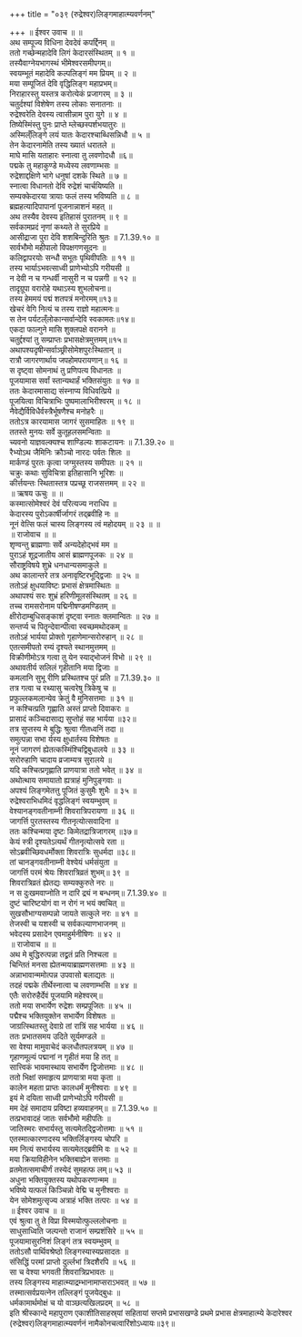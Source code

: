 +++
title = "०३९ (रुद्रेश्वर)लिङ्गमाहात्म्यवर्णनम्"

+++
॥ ईश्वर उवाच ॥ ॥  
अथ सम्पूज्य विधिना देवदेवं कपर्द्दिनम् ॥  
ततो गच्छेन्महादेवि लिगं केदारसंस्थितम् ॥ १ ॥  
तस्यैवाग्नेयभागस्थं भीमेश्वरसमीपगम्॥  
स्वयम्भूतं महादेवि कल्पलिङ्गं मम प्रियम् ॥ २ ॥  
मया सम्पूजितं देवि वृद्धिलिङ्ग महाप्रभम्॥  
निराहारस्तु यस्तत्र करोत्येकं प्रजागरम् ॥ ३ ॥  
चतुर्दश्यां विशेषेण तस्य लोकाः सनातनाः ॥  
रुद्रेश्वरेति देवस्य त्वासीन्नाम पुरा युगे ॥ ४ ॥  
तिष्येस्मिंस्तु पुनः प्राप्ते म्लेच्छस्पर्शभयातुरः ॥  
अस्मिल्ँलिङ्गे लयं यातः केदारश्चाब्धिसन्निधौ ॥ ५ ॥  
तेन केदारनामेति तस्य ख्यातं धरातले ॥  
माघे मासि यताहारः स्नात्वा तु लवणोदधौ ॥६॥  
पद्मके तु महाकुण्डे मध्येस्य लवणाम्भसः ॥  
रुद्रेशाद्दक्षिणे भागे धनुषां दशके स्थिते ॥ ७ ॥  
स्नात्वा विधानतो देवि रुद्रेशं चार्चयिष्यति ॥  
सम्यक्केदारया त्रायाः फलं तस्य भविष्यति ॥ ८ ॥  
ब्रह्महत्यादिपापानां पूजनान्नाशनं महत् ॥  
अथ तस्यैव देवस्य इतिहासं पुरातनम् ॥ ९ ॥  
सर्वकामप्रदं नृणां कथ्यते ते सुरप्रिये ॥  
आसीद्राजा पुरा देवि शशबिन्दुरिति श्रुतः ॥ 7.1.39.१० ॥  
सार्वभौमो महीपालो विपक्षगणसूदनः ॥  
कलिद्वापरयोः सन्धौ सभूतः पृथिवीपतिः ॥ ११ ॥  
तस्य भार्याऽभवत्साध्वी प्राणेभ्योऽपि गरीयसी ॥  
न देवी न च गन्धर्वी नासुरी न च पन्नगी ॥ १२ ॥  
तादृग्रूपा वरारोहे यथाऽस्य शुभलोचना॥  
तस्य हेममयं पद्मं शतपत्रं मनोरमम्॥१३॥  
खेचरं वेगि नित्यं च तस्य राज्ञो महात्मनः॥  
स तेन पर्यटल्ँलोकान्सर्वान्देवि स्वकामतः॥१४॥  
एकदा फाल्गुने मासि शुक्लपक्षे वरानने ॥  
चतुर्द्दश्यां तु सम्प्राप्तः प्रभासक्षेत्रमुत्तमम्॥१५॥  
अथापश्यदृषीन्सर्वाञ्छ्रीसोमेशपुरःस्थितान् ॥  
रात्रौ जागरणार्थाय जपहोमपरायणान्॥ १६ ॥  
स दृष्ट्वा सोमनाथं तु प्रणिपत्य विधानतः ॥  
पूजयामास सर्वां स्तान्यथार्हं भक्तिसंयुतः ॥ १७ ॥  
ततः केदारमासाद्य संस्नाप्य विधिवत्प्रिये ॥  
पूजयित्वा विचित्राभिः पुष्पमालाभिरीश्वरम् ॥ १८ ॥  
नैवेद्यैर्विविधैर्वस्त्रैर्भूषणैश्च मनोहरैः ॥  
ततोऽत्र कारयामास जागरं सुसमाहितः ॥ १९ ॥  
ततस्ते मुनयः सर्वे कुतूहलसमन्विताः ॥  
च्यवनो याज्ञवल्क्यश्च शाण्डिल्यः शाकटायनः ॥ 7.1.39.२० ॥  
रैभ्योऽथ जैमिनिः क्रौञ्चो नारदः पर्वतः शिलः ॥  
मार्कण्डं पुरतः कृत्वा जग्मुस्तस्य समीपतः ॥ २१ ॥  
चक्रुः कथाः सुविचित्रा इतिहासानि भूरिशः ॥  
कीर्त्तयन्तः स्थितास्तत्र पप्रच्छू राजसत्तमम् ॥ २२ ॥  
॥ ऋषय ऊचुः ॥ ॥  
कस्मात्सोमेश्वरं देवं परित्यज्य नराधिप ॥  
केदारस्य पुरोऽकार्षीर्जागरं तद्ब्रवीहि नः ॥  
नूनं वेत्सि फलं चास्य लिङ्गस्य त्वं महोदयम् ॥ २३ ॥ ॥  
॥ राजोवाच ॥ ॥  
शृण्वन्तु ब्राह्मणाः सर्वे अन्यदेहोद्भवं मम ॥  
पुराऽहं शूद्रजातीय आसं ब्राह्मणपूजकः ॥ २४ ॥  
सौराष्ट्रविषये शुभ्रे धनधान्यसमाकुले ॥  
अथ कालान्तरे तत्र अनावृष्टिरभूद्द्विजाः ॥ २५ ॥  
ततोऽहं क्षुधयाविष्टः प्रभासं क्षेत्रमास्थितः ॥  
अथापश्यं सरः शुभ्रं हरिणीमूलसंस्थितम् ॥ २६ ॥  
तच्च रामसरोनाम पद्मिनीषण्डमण्डितम् ॥  
क्षीरोदाम्बुधिसङ्काशं दृष्ट्वा स्नातः क्लमान्वितः ॥ २७ ॥  
सन्तर्प्य च पितॄन्देवान्पीत्वा स्वच्छमथोदकम् ॥  
ततोऽहं भार्यया प्रोक्तो गृहाणेमान्सरोरुहान् ॥ २८ ॥  
एतत्समीपतो रम्यं दृश्यते स्थानमुत्तमम् ॥  
विक्रीणीमोऽत्र गत्वा तु येन स्याद्भोजनं विभो ॥ २९ ॥  
अथावतीर्य सलिलं गृहीतानि मया द्विजाः ॥  
कमलानि सुभू रीणि प्रस्थितश्च पुरं प्रति ॥ 7.1.39.३० ॥  
तत्र गत्वा च रथ्यासु चत्वरेषु त्रिकेषु च ॥  
प्रफुल्लकमलान्येव क्रेतुं वै मुनिसत्तमाः ॥ ३१ ॥  
न कश्चित्प्रति गृह्णाति अस्तं प्राप्तो दिवाकरः ॥  
प्रासादं कञ्चिदासाद्य सुप्तोहं सह भार्यया ॥३२॥  
तत्र सुप्तस्य मे बुद्धिः श्रुत्वा गीतध्वनिं तदा ॥  
समुत्पन्ना सभा र्यस्य क्षुधार्तस्य विशेषतः ॥  
नूनं जागरणं ह्येतत्कस्मिंश्चिद्विबुधालये ॥ ३३ ॥  
सरोरुहाणि चादाय व्रजाम्यत्र सुरालये ॥  
यदि कश्चित्प्रगृह्णाति प्राणयात्रा ततो भवेत् ॥ ३४ ॥  
अथोत्थाय समायातो ह्यत्राहं मुनिपुङ्गवाः ॥  
अपश्यं लिङ्गमेतत्तु पूजितं कुसुमैः शुभैः ॥ ३५ ॥  
रुद्रेश्वराभिधमिदं वृद्धलिङ्गं स्वयम्भुवम् ॥  
वेश्यानङ्गवतीनाम्नी शिवरात्रिपरायणा ॥ ३६ ॥  
जागर्त्ति पुरतस्तस्य गीतनृत्योत्सवादिना ॥  
ततः कश्चिन्मया दृष्टः किमेतद्रात्रिजागरम् ॥३७॥  
केयं स्त्री दृश्यतेऽत्यर्थं गीतनृत्योत्सवे रता ॥  
सोऽब्रवीच्छिवधर्मोक्ता शिवरात्रिः सुधर्मदा ॥३८॥  
तां चानङ्गवतीनाम्नी वेश्येयं धर्मसंयुता ॥  
जागर्त्ति परमं श्रेयः शिवरात्रिव्रतं शुभम्॥ ३९ ॥  
शिवरात्रिव्रतं ह्येतद्यः सम्यक्कुरुते नरः ॥  
न स दुःखमवाप्नोति न दारि द्र्यं न बन्धनम्॥ 7.1.39.४० ॥  
दुष्टं चारिष्टयोगं वा न रोगं न भयं क्वचित् ॥  
सुखसौभाग्यसम्पन्नो जायते सत्कुले नरः ॥ ४१ ॥  
तेजस्वी च यशस्वी च सर्वकल्याणभाजनम् ॥  
भवेदस्य प्रसादेन एवमाहुर्मनीषिणः ॥ ४२ ॥  
॥ राजोवाच ॥ ॥  
अथ मे बुद्धिरुत्पन्ना तद्व्रतं प्रति निश्चला ॥  
चिन्तितं मनसा ह्येतन्मयाब्राह्मणसत्तमाः ॥ ४३ ॥  
अन्नाभावान्ममोत्पन्न उपवासो बलाद्यतः ॥  
तदहं पद्मके तीर्थेस्नात्वा च लवणाम्भसि ॥ ४४ ॥  
एतैः सरोरुहैर्देवं पूजयामि महेश्वरम्॥  
ततो मया सभार्येण रुद्रेशः सम्प्रपूजितः ॥ ४५ ॥  
पद्मैश्च भक्तियुक्तेन सभार्येण विशेषतः ॥  
जाग्रत्स्थितस्तु देवाग्रे तां रात्रिं सह भार्यया ॥ ४६ ॥  
ततः प्रभातसमय उदिते सूर्यमण्डले ॥  
सा वेश्या मामुवाचेदं कलधौतपलत्रयम् ॥ ४७ ॥  
गृहाणमूल्यं पद्मानां न गृहीतं मया हि तत् ॥  
सात्त्विकं भावमास्थाय सभार्येण द्विजोत्तमाः ॥ ४८ ॥  
ततो भिक्षां समाहृत्य प्राणयात्रा मया कृता ॥  
कालेन महता प्राप्तः कालधर्मं मुनीश्वराः ॥ ४९ ॥  
इयं मे दयिता साध्वी प्राणेभ्योऽपि गरीयसी ॥  
मम देहं समादाय प्रविष्टा हव्यवाहनम्॥ ॥ 7.1.39.५० ॥  
तत्प्रभावादहं जातः सर्वभौमो महीपतिः ॥  
जातिस्मरः सभार्यस्तु सत्यमेतद्द्विजोत्तमाः ॥ ५१ ॥  
एतस्मात्कारणादस्य भक्तिर्लिङ्गस्य चोपरि ॥  
मम नित्यं सभार्यस्य सत्यमेतद्ब्रवीमि वः ॥ ५२ ॥  
मया क्रियाविहीनेन भक्तिबाह्येन सत्तमाः ॥  
व्रतमेतत्समाचीर्णं तस्येदं सुमहत्फ लम्॥ ५३ ॥  
अधुना भक्तियुक्तस्य यथोपकरणान्मम ॥  
भविष्ये यत्फलं किञ्चिन्नो वेद्मि च मुनीश्वराः ॥  
येन सोमेशमुत्सृज्य अत्राहं भक्ति तत्परः ॥ ५४ ॥  
॥ ईश्वर उवाच ॥ ॥  
एवं श्रुत्वा तु ते विप्रा विस्मयोत्फुल्ललोचनाः ॥  
साधुसाध्विति जल्पन्तो राजानं सम्प्रशंसिरे ॥ ५५ ॥  
पूजयामासुरनिशं लिङ्गं तत्र स्वयम्भुवम् ॥  
ततोऽसौ पार्थिवश्रेष्ठो लिङ्गस्यास्यप्रसादतः ॥  
संसिद्धिं परमां प्राप्तो दुर्ल्लभां त्रिदशैरपि ॥ ५६ ॥  
सा च वेश्या भगवती शिवरात्रिप्रभावतः ॥  
तस्य लिङ्गस्य माहात्म्याद्रम्भानामाप्सराऽभवत् ॥ ५७ ॥  
तस्मात्सर्वप्रयत्नेन तल्लिङ्गं पूजयेद्बुधः ॥  
धर्मकामार्थमोक्षं च यो वाञ्छत्यखिलप्रदम् ॥ ५८ ॥  
इति श्रीस्कान्दे महापुराण एकाशीतिसाहस्र्यां सहितायां सप्तमे प्रभासखण्डे प्रथमे प्रभास क्षेत्रमाहात्म्ये केदारेश्वर (रुद्रेश्वर)लिङ्गमाहात्म्यवर्णनं नामैकोनचत्वारिंशोऽध्यायः॥३९॥